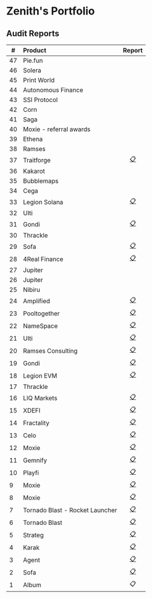 # Zenith's Portfolio

## Audit Reports

| #   | Product                         |                        Report                        |
| --- | :------------------------------ | :--------------------------------------------------: |
| 47  | Pie.fun                         |                                                      |
| 46  | Solera                          |                                                      |
| 45  | Print World                     |                                                      |
| 44  | Autonomous Finance              |                                                      |
| 43  | SSI Protocol                    |                                                      |
| 42  | Corn                            |                                                      |
| 41  | Saga                            |                                                      |
| 40  | Moxie - referral awards         |                                                      |
| 39  | Ethena                          |                                                      |
| 38  | Ramses                          |                                                      |
| 37  | Traitforge                      |    [📋](./reports/2024-10-traitforge-zenith.pdf)    |
| 36  | Kakarot                         |                         []()                         |
| 35  | Bubblemaps                      |                         []()                         |
| 34  | Cega                            |                         []()                         |
| 33  | Legion Solana                   |  [📋](./reports/2024-09-legion-solana-zenith.pdf)   |
| 32  | Ulti                            |                         []()                         |
| 31  | Gondi                           |      [📋](./reports/2024-10-gondi-zenith.pdf)       |
| 30  | Thrackle                        |                         []()                         |
| 29  | Sofa                            |           [📋](/2024-10-sofa-zenith.pdf)            |
| 28  | 4Real Finance                   |      [📋](./reports/2024-10-4real-zenith.pdf)       |
| 27  | Jupiter                         |                         []()                         |
| 26  | Jupiter                         |                         []()                         |
| 25  | Nibiru                          |                         []()                         |
| 24  | Amplified                       |    [📋](./reports/2024-09-amplified-zenith.pdf)     |
| 23  | Pooltogether                    |   [📋](./reports/2024-10-pooltogether-zenith.pdf)   |
| 22  | NameSpace                       |    [📋](./reports/2024-10-namespace-zenith.pdf)     |
| 21  | Ulti                            |       [📋](./reports/2024-09-ulti-zenith.pdf)       |
| 20  | Ramses Consulting               |                       [📋]()                        |
| 19  | Gondi                           |      [📋](./reports/2024-09-gondi-zenith.pdf)       |
| 18  | Legion EVM                      |    [📋](./reports/2024-09-legion-evm-zenith.pdf)    |
| 17  | Thrackle                        |                         []()                         |
| 16  | LIQ Markets                     |       [📋](./reports/2024-09-liq-zenith.pdf)        |
| 15  | XDEFI                           |      [📋](./reports/2024-08-xdefi-zenith.pdf)       |
| 14  | Fractality                      |    [📋](./reports/2024-08-fractality-zenith.pdf)    |
| 13  | Celo                            |       [📋](./reports/2024-07-celo-zenith.pdf)       |
| 12  | Moxie                           |     [📋](./reports/2024-09-moxie-zenith-3.pdf)      |
| 11  | Gemnify                         |     [📋](./reports/2024-07-gemnify-zenith.pdf)      |
| 10  | Playfi                          |      [📋](./reports/2024-06-playfi-zenith.pdf)      |
| 9   | Moxie                           |      [📋](./reports/2024-07-moxie-zenith.pdf)       |
| 8   | Moxie                           |      [📋](./reports/2024-06-moxie-zenith.pdf)       |
| 7   | Tornado Blast - Rocket Launcher | [📋](./reports/2024-06-tornado-launcher-zenith.pdf) |
| 6   | Tornado Blast                   |   [📋](./reports/2024-06-tornadoblast-zenith.pdf)   |
| 5   | Strateg                         |     [📋](./reports/2024-06-strateg-zenith.pdf)      |
| 4   | Karak                           |      [📋](./reports/2024-06-karak-zenith.pdf)       |
| 3   | Agent                           |      [📋](./reports/2024-05-agent-zenith.pdf)       |
| 2   | Sofa                            |      [📋](./reports/2024-05-agent-zenith.pdf)       |
| 1   | Album                           |                         📋                          |
